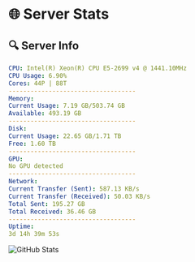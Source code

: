 # 🌐 Server Stats
## 🔍 Server Info
```yaml
CPU: Intel(R) Xeon(R) CPU E5-2699 v4 @ 1441.10MHz
CPU Usage: 6.90%
Cores: 44P | 88T
-----------------------------------
Memory:
Current Usage: 7.19 GB/503.74 GB
Available: 493.19 GB
-----------------------------------
Disk:
Current Usage: 22.65 GB/1.71 TB
Free: 1.60 TB
-----------------------------------
GPU:
No GPU detected
-----------------------------------
Network:
Current Transfer (Sent): 587.13 KB/s
Current Transfer (Received): 50.03 KB/s
Total Sent: 195.27 GB
Total Received: 36.46 GB
-----------------------------------
Uptime:
3d 14h 39m 53s
```
![GitHub Stats](https://img.shields.io/badge/Updated-2025-04-23_07:48:41-blue)